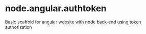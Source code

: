 node.angular.authtoken
======================

Basic scaffold for angular website with node back-end using token authorization
